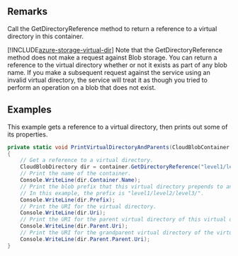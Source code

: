 ## Remarks  
 Call the GetDirectoryReference method to return a reference to a virtual directory in this container.  
  
 [!INCLUDE[azure-storage-virtual-dir](../Token/azure-storage-virtual-dir_md.md)] Note that the GetDirectoryReference method does not make a request against Blob storage. You can return a reference to the virtual directory whether or not it exists as part of any blob name.  If you make a subsequent request against the service using an invalid virtual directory, the service will treat it as though you tried to perform an operation on a blob that does not exist.  
  
## Examples  
 This example gets a reference to a virtual directory, then prints out some of its properties.  
  
```c#  
private static void PrintVirtualDirectoryAndParents(CloudBlobContainer container)  
{  
    // Get a reference to a virtual directory.  
    CloudBlobDirectory dir = container.GetDirectoryReference("level1/level2/level3/");  
    // Print the name of the container.  
    Console.WriteLine(dir.Container.Name);  
    // Print the blob prefix that this virtual directory prepends to any blobs beneath it.  
    // In this example, the prefix is "level1/level2/level3/".  
    Console.WriteLine(dir.Prefix);  
    // Print the URI for the virtual directory.  
    Console.WriteLine(dir.Uri);  
    // Print the URI for the parent virtual directory of this virtual directory.  
    Console.WriteLine(dir.Parent.Uri);  
    // Print the URI for the grandparent virtual directory of the virtual directory.  
    Console.WriteLine(dir.Parent.Parent.Uri);  
}  
  
```